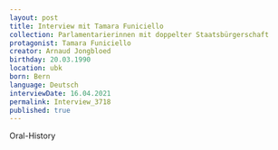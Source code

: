 ```yaml
---
layout: post
title: Interview mit Tamara Funiciello
collection: Parlamentarierinnen mit doppelter Staatsbürgerschaft
protagonist: Tamara Funiciello
creator: Arnaud Jongbloed
birthday: 20.03.1990
location: ubk
born: Bern
language: Deutsch
interviewDate: 16.04.2021
permalink: Interview_3718
published: true
---
```

Oral-History